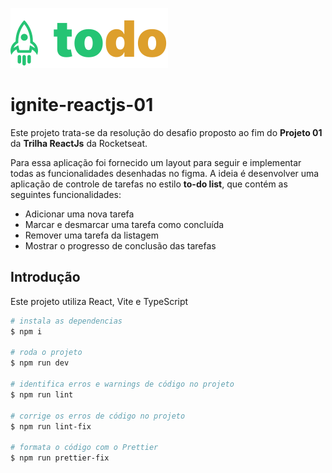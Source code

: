 ![Logo alterado do projeto](src/assets/todo-logo.svg)

# ignite-reactjs-01

Este projeto trata-se da resolução do desafio proposto ao fim do **Projeto 01** da **Trilha ReactJs** da Rocketseat.

Para essa aplicação foi fornecido um layout para seguir e implementar todas as funcionalidades desenhadas no figma. A ideia é desenvolver uma aplicação de controle de tarefas no estilo **to-do list**, que contém as seguintes funcionalidades:

- Adicionar uma nova tarefa
- Marcar e desmarcar uma tarefa como concluída
- Remover uma tarefa da listagem
- Mostrar o progresso de conclusão das tarefas

## Introdução

Este projeto utiliza React, Vite e TypeScript

```sh
# instala as dependencias
$ npm i

# roda o projeto
$ npm run dev

# identifica erros e warnings de código no projeto
$ npm run lint

# corrige os erros de código no projeto
$ npm run lint-fix

# formata o código com o Prettier
$ npm run prettier-fix
```
